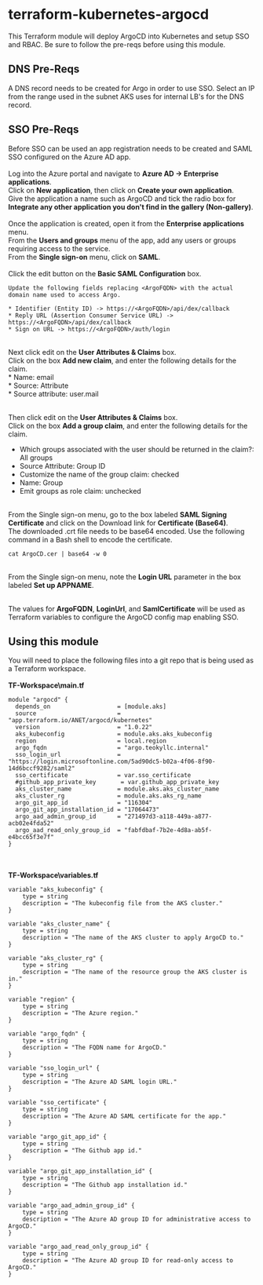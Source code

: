 # terraform-kubernetes-argocd
This Terraform module will deploy ArgoCD into Kubernetes and setup SSO and RBAC.  Be sure to follow the pre-reqs before using this module.

## DNS Pre-Reqs
A DNS record needs to be created for Argo in order to use SSO.  Select an IP from the range used in the subnet AKS uses for internal LB's for the DNS record.

## SSO Pre-Reqs
Before SSO can be used an app registration needs to be created and SAML SSO configured on the Azure AD app.<br><br>
Log into the Azure portal and navigate to <b>Azure AD -> Enterprise applications</b>.<br>
Click on <b>New application</b>, then click on <b>Create your own application</b>.<br>
Give the application a name such as ArgoCD and tick the radio box for <b>Integrate any other application you don't find in the gallery (Non-gallery)</b>.<br><br>
Once the application is created, open it from the <b>Enterprise applications</b> menu.<br>
From the <b>Users and groups</b> menu of the app, add any users or groups requiring access to the service.<br>
From the <b>Single sign-on</b> menu, click on <b>SAML</b>.<br><br>
Click the edit button on the <b>Basic SAML Configuration</b> box.<br>
```
Update the following fields replacing <ArgoFQDN> with the actual domain name used to access Argo.

* Identifier (Entity ID) -> https://<ArgoFQDN>/api/dex/callback
* Reply URL (Assertion Consumer Service URL) -> https://<ArgoFQDN>/api/dex/callback
* Sign on URL -> https://<ArgoFQDN>/auth/login
```

<br>
Next click edit on the <b>User Attributes & Claims</b> box.<br>
Click on the box <b>Add new claim</b>, and enter the following details for the claim.<br>
* Name: email<br>
* Source: Attribute<br>
* Source attribute: user.mail<br><br>

Then click edit on the <b>User Attributes & Claims</b> box.<br>
Click on the box <b>Add a group claim</b>, and enter the following details for the claim.<br>
* Which groups associated with the user should be returned in the claim?: All groups<br>
* Source Attribute: Group ID<br>
* Customize the name of the group claim: checked<br>
* Name: Group<br>
* Emit groups as role claim: unchecked<br><br>

From the Single sign-on menu, go to the box labeled <b>SAML Signing Certificate</b> and click on the Download link for <b>Certificate (Base64)</b>.<br>
The downloaded .crt file needs to be base64 encoded.  Use the following command in a Bash shell to encode the certificate.<br>
```
cat ArgoCD.cer | base64 -w 0
```

<br>
From the Single sign-on menu, note the <b>Login URL</b> parameter in the box labeled <b>Set up APPNAME</b>.<br><br>

The values for <b>ArgoFQDN</b>, <b>LoginUrl</b>, and <b>SamlCertificate</b> will be used as Terraform variables to configure the ArgoCD config map enabling SSO.


## Using this module
You will need to place the following files into a git repo that is being used as a Terraform workspace.<br><br>
<b>TF-Workspace\main.tf</b> <br>
```
module "argocd" {
  depends_on                   = [module.aks]
  source                       = "app.terraform.io/ANET/argocd/kubernetes"
  version                      = "1.0.22"
  aks_kubeconfig               = module.aks.aks_kubeconfig
  region                       = local.region
  argo_fqdn                    = "argo.teokyllc.internal"
  sso_login_url                = "https://login.microsoftonline.com/5ad90dc5-b02a-4f06-8f90-14d6bccf9282/saml2"
  sso_certificate              = var.sso_certificate
  #github_app_private_key       = var.github_app_private_key
  aks_cluster_name             = module.aks.aks_cluster_name
  aks_cluster_rg               = module.aks.aks_rg_name
  argo_git_app_id              = "116304"
  argo_git_app_installation_id = "17064473"
  argo_aad_admin_group_id      = "271497d3-a118-449a-a877-acb02e4fda52"
  argo_aad_read_only_group_id  = "fabfdbaf-7b2e-4d8a-ab5f-e4bcc65f3e7f"
}
```
<br><br>
<b>TF-Workspace\variables.tf</b> <br>
```
variable "aks_kubeconfig" {
    type = string
    description = "The kubeconfig file from the AKS cluster."
}

variable "aks_cluster_name" {
    type = string
    description = "The name of the AKS cluster to apply ArgoCD to."
}

variable "aks_cluster_rg" {
    type = string
    description = "The name of the resource group the AKS cluster is in."
}

variable "region" {
    type = string
    description = "The Azure region."
}

variable "argo_fqdn" {
    type = string
    description = "The FQDN name for ArgoCD."
}

variable "sso_login_url" {
    type = string
    description = "The Azure AD SAML login URL."
}

variable "sso_certificate" {
    type = string
    description = "The Azure AD SAML certificate for the app."
}

variable "argo_git_app_id" {
    type = string
    description = "The Github app id."
}

variable "argo_git_app_installation_id" {
    type = string
    description = "The Github app installation id."
}

variable "argo_aad_admin_group_id" {
    type = string
    description = "The Azure AD group ID for administrative access to ArgoCD."
}

variable "argo_aad_read_only_group_id" {
    type = string
    description = "The Azure AD group ID for read-only access to ArgoCD."
}
```
